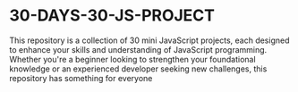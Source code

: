 # 30-DAYS-30-JS-PROJECT
This repository is a collection of 30 mini JavaScript projects, each designed to enhance your skills and understanding of JavaScript programming. Whether you're a beginner looking to strengthen your foundational knowledge or an experienced developer seeking new challenges, this repository has something for everyone
